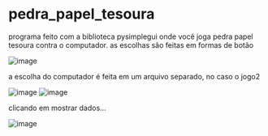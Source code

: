 # pedra_papel_tesoura
programa feito com a biblioteca pysimplegui onde você joga pedra papel tesoura contra o computador.
as escolhas são feitas em formas de botão 

![image](https://user-images.githubusercontent.com/72421039/114316523-52f0e880-9ada-11eb-9314-20d0c15e5035.png)

a escolha do computador é feita em um arquivo separado, no caso o jogo2

![image](https://user-images.githubusercontent.com/72421039/114316628-b8dd7000-9ada-11eb-99ce-6290add966a3.png)
![image](https://user-images.githubusercontent.com/72421039/114316651-c98de600-9ada-11eb-9d29-b403ddbb80c8.png)

clicando em mostrar dados...

![image](https://user-images.githubusercontent.com/72421039/114316684-ef1aef80-9ada-11eb-8fc1-ad272ea2baf8.png)
